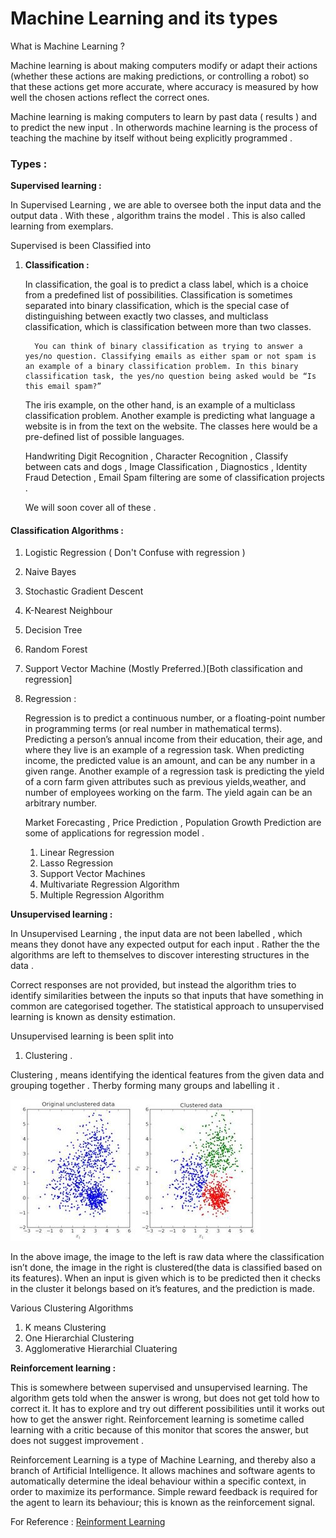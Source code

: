# Machine Learning and its types 

What is Machine Learning ?

Machine learning is about making computers modify or adapt their actions (whether these actions are making predictions, or controlling a robot) so that these actions get more accurate, where accuracy is measured by how well the chosen actions reflect the correct ones.

Machine learning is making computers to learn by past data ( results ) and to predict the new input . In otherwords machine learning is the process of teaching the machine by itself without being explicitly programmed . 

### Types : 

<b> Supervised learning : </b>

In Supervised Learning , we are able to oversee both the input data and the output data . With these , algorithm trains the model . This is also called learning from exemplars.

Supervised is been Classified into 
1. <b> Classification :</b>
	<p> 
		In classification, the goal is to predict a class label, which is a choice from a predefined list of possibilities. Classification is sometimes separated into binary classification, which is the special case of distinguishing between exactly two classes, and multiclass classification, which is classification between more than two classes.


		 You can think of binary classification as trying to answer a yes/no question. Classifying emails as either spam or not spam is an example of a binary classification problem. In this binary classification task, the yes/no question being asked would be “Is this email spam?”


	The iris example, on the other hand, is an example of a multiclass classification problem. Another example is predicting what language a website is in from the text on the website. The classes here would be a pre-defined list of possible languages.
	</p>

	Handwriting Digit Recognition , Character Recognition , Classify between cats and dogs , Image Classification , Diagnostics , Identity Fraud Detection , Email Spam filtering are some of classification projects . 

	We will soon cover all of these . 

#### Classification Algorithms : 
1. Logistic Regression ( Don't Confuse with regression )
2. Naive Bayes 
3. Stochastic Gradient Descent 
4. K-Nearest Neighbour
5. Decision Tree 
6. Random Forest 
7. Support Vector Machine (Mostly Preferred.)[Both classification and regression]

2. Regression : 

	<p>
	Regression is to predict a continuous number, or a floating-point number in programming terms (or real number in mathematical terms). Predicting a person’s annual income from their education, their age, and where they live is an
	example of a regression task. When predicting income, the predicted value is an amount, and can be any number in a given range. Another example of a regression task is predicting the yield of a corn farm given attributes such as previous yields,weather, and number of employees working on the farm. The yield again can be an arbitrary number. 
	</p>

	Market Forecasting , Price Prediction , Population Growth Prediction are some of applications for regression model .

	1. Linear Regression 
	2. Lasso Regression 
	3. Support Vector Machines 
	4. Multivariate Regression Algorithm
	5. Multiple Regression Algorithm 


<b> Unsupervised learning :</b> 


In Unsupervised Learning , the input data are not been labelled , which means they donot have any expected output for each input . Rather the the algorithms are left to themselves to discover interesting structures in the data .


Correct responses are not provided, but instead the algorithm tries to identify similarities between the inputs so that inputs  that have something in common are categorised together. The statistical approach to unsupervised learning is known as density estimation.</p>


Unsupervised learning is been split into 
<br>
1.  Clustering .

Clustering , means identifying the identical features from the given data and grouping together . 
Therby forming many groups and labelling it . 

![](https://raw.githubusercontent.com/coderefaj/coderefaj.github.io/master/images/ml/classification_example.jpeg)

In the above image, the image to the left is raw data where the classification isn’t done, the image in the right is clustered(the data is classified based on its features). When an input is given which is to be predicted then it checks in the cluster it belongs based on it’s features, and the prediction is made.

Various Clustering Algorithms 

1. K means Clustering 
2. One Hierarchial Clustering 
3. Agglomerative Hierarchial Cluatering



<b>Reinforcement learning :</b>

<p>
This is somewhere between supervised and unsupervised learning. The algorithm gets told when the answer is wrong, but does not get told how to correct it. It has to explore and try out different possibilities until it works out how to get the answer right. Reinforcement learning is sometime called learning with a critic
because of this monitor that scores the answer, but does not suggest improvement .

Reinforcement Learning is a type of Machine Learning, and thereby also a branch of Artificial Intelligence. It allows machines and software agents to automatically determine the ideal behaviour within a specific context, in order to maximize its performance. Simple reward feedback is required for the agent to learn its behaviour; this is known as the reinforcement signal.
</p>

For Reference : [Reinforment Learning ](https://towardsdatascience.com/introduction-to-various-reinforcement-learning-algorithms-i-q-learning-sarsa-dqn-ddpg-72a5e0cb6287)


